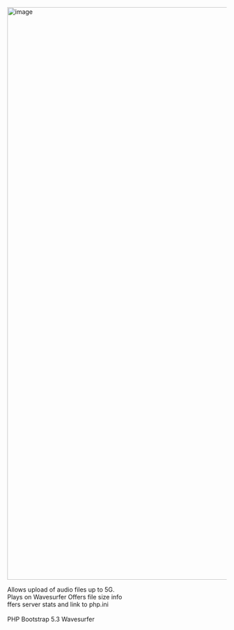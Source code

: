 <img width="1316" alt="image" src="https://github.com/user-attachments/assets/7b41c8aa-8f0b-4839-b610-f60f28ae528b">

Allows upload of audio files up to 5G.
<br>
Plays on Wavesurfer Offers file size info 
<br>
ffers server stats and link to php.ini
<br>
<br>
PHP Bootstrap 5.3 Wavesurfer
